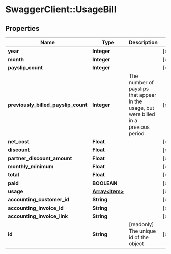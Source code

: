 # SwaggerClient::UsageBill

## Properties
Name | Type | Description | Notes
------------ | ------------- | ------------- | -------------
**year** | **Integer** |  | [optional] 
**month** | **Integer** |  | [optional] 
**payslip_count** | **Integer** |  | [optional] 
**previously_billed_payslip_count** | **Integer** | The number of payslips that appear in the usage, but were billed in a previous period | [optional] 
**net_cost** | **Float** |  | [optional] 
**discount** | **Float** |  | [optional] 
**partner_discount_amount** | **Float** |  | [optional] 
**monthly_minimum** | **Float** |  | [optional] 
**total** | **Float** |  | [optional] 
**paid** | **BOOLEAN** |  | [optional] 
**usage** | [**Array&lt;Item&gt;**](Item.md) |  | [optional] 
**accounting_customer_id** | **String** |  | [optional] 
**accounting_invoice_id** | **String** |  | [optional] 
**accounting_invoice_link** | **String** |  | [optional] 
**id** | **String** | [readonly] The unique id of the object | [optional] 

